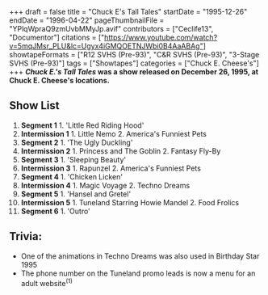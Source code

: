 +++
draft = false
title = "Chuck E's Tall Tales"
startDate = "1995-12-26"
endDate = "1996-04-22"
pageThumbnailFile = "YPlqWpraQ9zmUvbMMyJp.avif"
contributors = ["Ceclife13", "Documentor"]
citations = ["https://www.youtube.com/watch?v=5mqJMsr_PLU&lc=Ugyx4iGMQOETNJWbi0B4AaABAg"]
showtapeFormats = ["R12 SVHS (Pre-93)", "C&R SVHS (Pre-93)", "3-Stage SVHS (Pre-93)"]
tags = ["Showtapes"]
categories = ["Chuck E. Cheese's"]
+++
***Chuck E.'s Tall Tales* was a show released on December 26, 1995, at Chuck E. Cheese's locations.**

## Show List

1.   **Segment 1**
    1.  'Little Red Riding Hood'
2.   **Intermission 1**
    1.  Little Nemo
    2.  America's Funniest Pets
3.   **Segment 2**
    1.  'The Ugly Duckling'
4.   **Intermission 2**
    1.  Princess and The Goblin
    2.  Fantasy Fly-By
5.   **Segment 3**
    1.  'Sleeping Beauty'
6.   **Intermission 3**
    1.  Rapunzel
    2.  America's Funniest Pets
7.   **Segment 4**
    1.  'Chicken Licken'
8.   **Intermission 4**
    1.  Magic Voyage
    2.  Techno Dreams
9.   **Segment 5**
    1.  'Hansel and Gretel'
10.  **Intermission 5**
    1.  Tuneland Starring Howie Mandel
    2.  Food Frolics
11.  **Segment 6**
    1.  'Outro'

## Trivia:

- One of the animations in Techno Dreams was also used in Birthday Star 1995
- The phone number on the Tuneland promo leads is now a menu for an adult website<sup>(1)</sup>
